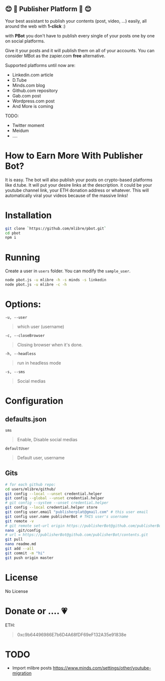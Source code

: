 :blush: :robot: Publisher Platform :robot: :blush:
---
Your best assistant to publish your contents (post, video, ...) easily, all around the web with **1-click** :)

with **PBot** you don't have to publish every single of your posts one by one on social platforms.

Give it your posts and it will publish them on all of your accounts.
You can consider MBot as the zapier.com **free** alternative.

Supported platforms until now are:
* Linkedin.com article
* D.Tube
* Minds.com blog
* Github.com repository
* Gab.com post
* Wordpress.com post
* And More is coming

TODO:
* Twitter moment
* Meidum
* ....

# How to Earn More With Publisher Bot?
It is easy.
The bot will also publish your posts on crypto-based platforms like d.tube.
It will put your desire links at the description. it could be your youtube channel link, your ETH donation address or whatever.
This will automatically viral your videos because of the massive links!

Installation
======
```bash
git clone `https://github.com/mlibre/pbot.git`
cd pbot
npm i
```

Running
========
Create a user in `users` folder. You can modify the `sample_user`.
```bash
node pbot.js -u mlibre -h -s minds -s linkedin
node pbot.js -u mlibre -c -h
```

Options:
======
`-u, --user`
> which user (username)

`-c, --closeBrowser`
> Closing browser when it's done.

`-h, --headless`
> run in headless mode

`-s, --sms`
> Social medias


Configuration
======

## defaults.json
`sms`
> Enable, Disable social medias

`defaultUser`
> Default user, username


## Gits

```bash
# for each github repo:
cd users/mlibre/github/
git config --local --unset credential.helper
git config --global --unset credential.helper
# git config --system --unset credential.helper
git config --local credential.helper store
git config user.email "publisherplat@gmail.com" # this user email
git config user.name publisherBot # THIS user's username
git remote -v
# git remote set-url origin https://publisherBot@github.com/publisherBot/contents.git # THIS user git repo address
nano .git/config
# url = https://publisherBot@github.com/publisherBot/contents.git
git pull
nano readme.md
git add --all
git commit -m "hi"
git push origin master 
```

License
=======
No License

Donate or .... :heartpulse:
=======
ETH:
> 0xc9b64496986E7b6D4A68fDF69eF132A35e91838e


TODO
======
* Import mlibre posts https://www.minds.com/settings/other/youtube-migration
